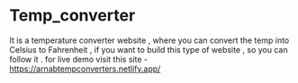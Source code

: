 # Temp_converter
It is a temperature converter website , where you can convert the temp into Celsius to Fahrenheit , if you want to build this type of website , so you can follow it .
for live demo visit this site - https://arnabtempconverters.netlify.app/
